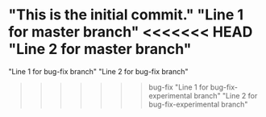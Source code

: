 "This is the initial commit." 
"Line 1 for master branch" 
<<<<<<< HEAD
"Line 2 for master branch" 
=======
"Line 1 for bug-fix branch" 
"Line 2 for bug-fix branch" 
>>>>>>> bug-fix
"Line 1 for bug-fix-experimental branch" 
"Line 2 for bug-fix-experimental branch" 
